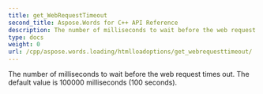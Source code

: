 ```yaml
---
title: get_WebRequestTimeout
second_title: Aspose.Words for C++ API Reference
description: The number of milliseconds to wait before the web request times out. The default value is 100000 milliseconds (100 seconds). 
type: docs
weight: 0
url: /cpp/aspose.words.loading/htmlloadoptions/get_webrequesttimeout/
---
```


The number of milliseconds to wait before the web request times out. The default value is 100000 milliseconds (100 seconds). 

